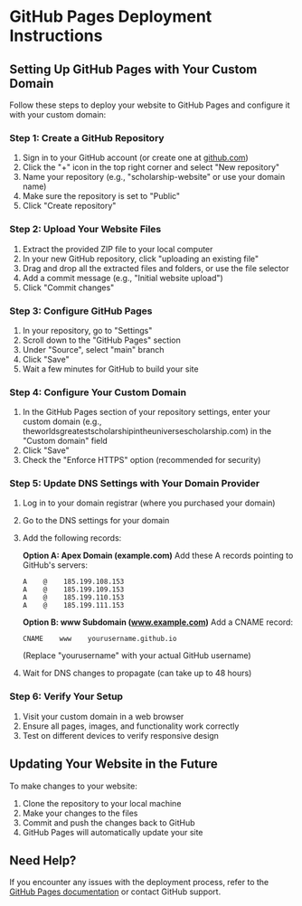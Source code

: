 # GitHub Pages Deployment Instructions

## Setting Up GitHub Pages with Your Custom Domain

Follow these steps to deploy your website to GitHub Pages and configure it with your custom domain:

### Step 1: Create a GitHub Repository

1. Sign in to your GitHub account (or create one at [github.com](https://github.com))
2. Click the "+" icon in the top right corner and select "New repository"
3. Name your repository (e.g., "scholarship-website" or use your domain name)
4. Make sure the repository is set to "Public"
5. Click "Create repository"

### Step 2: Upload Your Website Files

1. Extract the provided ZIP file to your local computer
2. In your new GitHub repository, click "uploading an existing file"
3. Drag and drop all the extracted files and folders, or use the file selector
4. Add a commit message (e.g., "Initial website upload")
5. Click "Commit changes"

### Step 3: Configure GitHub Pages

1. In your repository, go to "Settings"
2. Scroll down to the "GitHub Pages" section
3. Under "Source", select "main" branch
4. Click "Save"
5. Wait a few minutes for GitHub to build your site

### Step 4: Configure Your Custom Domain

1. In the GitHub Pages section of your repository settings, enter your custom domain (e.g., theworldsgreatestscholarshipintheuniversescholarship.com) in the "Custom domain" field
2. Click "Save"
3. Check the "Enforce HTTPS" option (recommended for security)

### Step 5: Update DNS Settings with Your Domain Provider

1. Log in to your domain registrar (where you purchased your domain)
2. Go to the DNS settings for your domain
3. Add the following records:

   **Option A: Apex Domain (example.com)**
   Add these A records pointing to GitHub's servers:
   ```
   A    @    185.199.108.153
   A    @    185.199.109.153
   A    @    185.199.110.153
   A    @    185.199.111.153
   ```

   **Option B: www Subdomain (www.example.com)**
   Add a CNAME record:
   ```
   CNAME    www    yourusername.github.io
   ```
   (Replace "yourusername" with your actual GitHub username)

4. Wait for DNS changes to propagate (can take up to 48 hours)

### Step 6: Verify Your Setup

1. Visit your custom domain in a web browser
2. Ensure all pages, images, and functionality work correctly
3. Test on different devices to verify responsive design

## Updating Your Website in the Future

To make changes to your website:

1. Clone the repository to your local machine
2. Make your changes to the files
3. Commit and push the changes back to GitHub
4. GitHub Pages will automatically update your site

## Need Help?

If you encounter any issues with the deployment process, refer to the [GitHub Pages documentation](https://docs.github.com/en/pages) or contact GitHub support.
